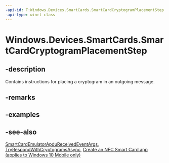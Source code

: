 ```yaml
---
-api-id: T:Windows.Devices.SmartCards.SmartCardCryptogramPlacementStep
-api-type: winrt class
---
```


<!-- Class syntax.
public class SmartCardCryptogramPlacementStep : Windows.Devices.SmartCards.ISmartCardCryptogramPlacementStep
-->

# Windows.Devices.SmartCards.SmartCardCryptogramPlacementStep

## -description
Contains instructions for placing a cryptogram in an outgoing message.

## -remarks

## -examples

## -see-also
[SmartCardEmulatorApduReceivedEventArgs](smartcardemulatorapdureceivedeventargs.md), [TryRespondWithCryptogramsAsync](smartcardemulatorapdureceivedeventargs_tryrespondwithcryptogramsasync_340048536.md), [Create an NFC Smart Card app (applies to Windows 10 Mobile only)](/windows/uwp/devices-sensors/host-card-emulation)
